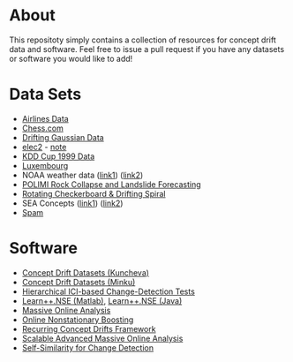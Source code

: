 # About

This repositoty simply contains a collection of resources for concept drift data and software. Feel free to issue a pull request if you have any datasets or software you would like to add!


# Data Sets

* [Airlines Data](http://sourceforge.net/projects/moa-datastream/files/Datasets/Classification/airlines.arff.zip)
* [Chess.com](https://sites.google.com/site/zliobaite/resources-1)
* [Drifting Gaussian Data](http://users.rowan.edu/~polikar/research/NSE/)
* [elec2](http://www.inescporto.pt/~jgama/ales/ales_5.html) - [note](http://arxiv.org/pdf/1301.3524v1.pdf)
* [KDD Cup 1999 Data](http://kdd.ics.uci.edu/databases/kddcup99/kddcup99.html)
* [Luxembourg](https://sites.google.com/site/zliobaite/resources-1)
* NOAA weather data ([link1](http://users.rowan.edu/~polikar/research/NSE/)) ([link2](https://github.com/gditzler/ConceptDriftData))
* [POLIMI Rock Collapse and Landslide Forecasting](http://roveri.faculty.polimi.it/software-and-datasets)
* [Rotating Checkerboard & Drifting Spiral](https://github.com/gditzler/ConceptDriftData)
* SEA Concepts ([link1](http://www.inescporto.pt/~jgama/ales/ales_5.html)) ([link2](http://users.rowan.edu/~polikar/research/NSE/))
* [Spam](http://www.comp.dit.ie/sjdelany/Dataset.htm)
 
# Software 

* [Concept Drift Datasets (Kuncheva)](http://pages.bangor.ac.uk/~mas00a/EPSRC_simulation_framework/changing_environments_stage1a.htm)
* [Concept Drift Datasets (Minku)](http://www.cs.bham.ac.uk/~minkull/opensource.html)
* [Hierarchical ICI-based Change-Detection Tests](http://home.deib.polimi.it/boracchi/Projects/HierarchicalICI-basedCDT.html)
* [Learn++.NSE (Matlab)](https://github.com/gditzler/IncrementalLearning), [Learn++.NSE (Java)](https://sites.google.com/site/moaextensions/)
* [Massive Online Analysis](http://moa.cms.waikato.ac.nz/)
* [Online Nonstationary Boosting](http://www.cs.man.ac.uk/~pococka4/ONSBoost.html)
* [Recurring Concept Drifts Framework](https://sites.google.com/site/moaextensions/)
* [Scalable Advanced Massive Online Analysis](http://samoa.incubator.apache.org/)
* [Self-Similarity for Change Detection](http://home.deib.polimi.it/boracchi/Projects/SelfSimilarityCDT.html)


